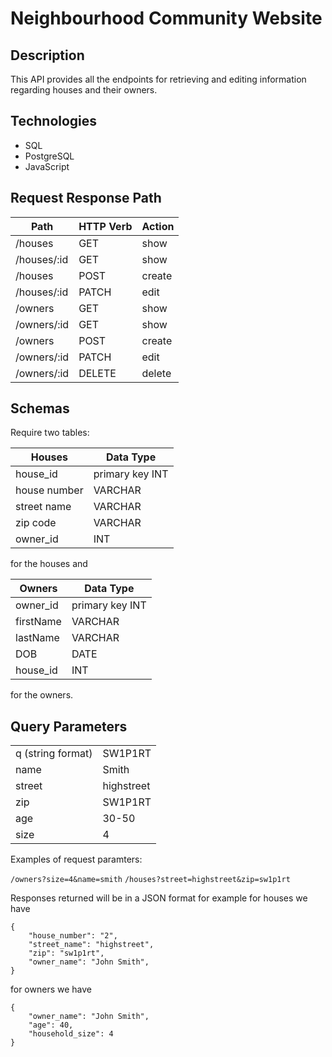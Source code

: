 # Neighbourhood Community Website

## Description

This API provides all the endpoints for retrieving and editing information regarding houses and their owners.

## Technologies

- SQL
- PostgreSQL
- JavaScript

## Request Response Path

| Path        | HTTP Verb | Action |
|-------------|-----------|--------|
| /houses     | GET       | show   |
| /houses/:id | GET       | show   |
| /houses     | POST      | create |
| /houses/:id | PATCH     | edit   |
| /owners     | GET       | show   |
| /owners/:id | GET       | show   |
| /owners     | POST      | create |
| /owners/:id | PATCH     | edit   |
| /owners/:id | DELETE    | delete |

## Schemas

Require two tables: 

| Houses       | Data Type       |
|--------------|-----------------|
| house_id     | primary key INT |
| house number | VARCHAR         |
| street name  | VARCHAR         |
| zip code     | VARCHAR         |
| owner_id     | INT             |

for the houses and

| Owners    | Data Type       |
|-----------|-----------------|
| owner_id  | primary key INT |
| firstName | VARCHAR         |
| lastName  | VARCHAR         |
| DOB       | DATE            |
| house_id  | INT             |

for the owners.

## Query Parameters

|   |   |
|---|---|
| q (string format) | SW1P1RT    | Search query term or phrase.        |
| name              | Smith      | Last name of owner.                 |
| street            | highstreet | Street of the address of the house. |
| zip               | SW1P1RT    | Zip code of the house.              |
| age               | 30-50      | Age bracket of the owner.           |
| size              | 4          | Size of the household.              |

Examples of request paramters:

`/owners?size=4&name=smith`
`/houses?street=highstreet&zip=sw1p1rt`

Responses returned will be in a JSON format for example for houses we have

    {
        "house_number": "2",
        "street_name": "highstreet",
        "zip": "sw1p1rt",
        "owner_name": "John Smith",
    }

for owners we have

    {
        "owner_name": "John Smith",
        "age": 40,
        "household_size": 4
    }